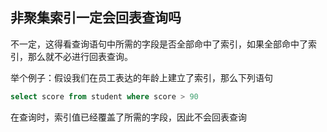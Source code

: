 ##  非聚集索引一定会回表查询吗

不一定，这得看查询语句中所需的字段是否全部命中了索引，如果全部命中了索引，那么就不必进行回表查询。

举个例子：假设我们在员工表达的年龄上建立了索引，那么下列语句

```sql
select score from student where score > 90
```

在查询时，索引值已经覆盖了所需的字段，因此不会回表查询